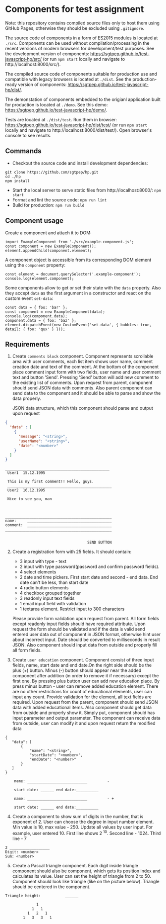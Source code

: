 # Components for test assignment

Note: this repository contains compiled source files only to host them using GitHub Pages, otherwise they should be excluded using `.gitignore`.

The source code of components in a form of ES2015 modules is located at `./src`. Components can be used without compilation/processing in the recent versions of modern browsers for development/test purposes. See the development version of components: https://sgtpep.github.io/test-javascript-hp/src/ (or run `npm start` locally and navigate to http://localhost:8000/src/).

The compiled source code of components suitable for production use and compatible with legacy browsers is located at `./dist`. See the production-ready version of components: https://sgtpep.github.io/test-javascript-hp/dist/.

The demonstation of components embedded to the origianl application built for production is located at `./demo`. See this demo: https://sgtpep.github.io/test-javascript-hp/demo/.

Tests are located at `./dist/test`. Run them in browser: https://sgtpep.github.io/test-javascript-hp/dist/test/ (or run `npm start` locally and navigate to http://localhost:8000/dist/test/). Open browser's console to see results.

## Commands

- Checkout the source code and install development dependencies:
```
git clone https://github.com/sgtpep/hp.git
cd ./hp
npm install
```
- Start the local server to serve static files from http://localhost:8000/: `npm start`
- Format and lint the source code: `npm run lint`
- Build for production: `npm run build`

## Component usage

Create a component and attach it to DOM:
```
import ExampleComponent from './src/example-component.js';
const component = new ExampleComponent();
element.appendChild(component.element);
```

A component object is accessible from its corresponding DOM element using the `component` property:
```
const element = document.querySelector('.example-component');
console.log(element.component);
```

Some components allow to get or set their state with the `data` property. Also they accept `data` as the first argument in a constructor and react on the custom event `set-data`:
```
const data = { foo: 'bar' };
const component = new ExampleComponent(data);
console.log(component.data);
component.data = { foo: 'baz' };
element.dispatchEvent(new CustomEvent('set-data', { bubbles: true, detail: { foo: 'qux' } }));
```

## Requirements

1. Create `comments block` component. Component represents scrollable area with user comments, each list item shows user name, comment creation date and text of the comment. At the bottom of the component place comment input form with two fields, user name and user comment text and button 'Send'. Pressing 'Send' button will add new comment to the existing list of comments. Upon request from parent, component should send JSON data with comments. Also parent component can send data to the component and it should be able to parse and show the data properly.
  
      JSON data structure, which this component should parse and output upon request
  ```json
  {
    "data" : [
      {
        "message": "<string>",
        "userName": "<string>",
        "date": "<number>"
      }
    ]
  }
```   
   ```
   _______________________________________________
    User1  15.12.1995
    
    This is my first comment!! Hello, guys.
    _______________________________________________
    User2  16.12.1995
        
    Nice to see you, man
    
    
    
   ________________________________________________
   name:     ______________________________________ 
   comment:  ______________________________________
   ________________________________________________
    

                                        SEND BUTTON 
```

2. Create a registration form with 25 fields. It should contain: 
      * 3 input with type - text
      * 2 input with type password(password and confirm password fields).
      * 4 select elements
      * 2 date and time pickers. First start date and second - end data. End date can't be less, than start date
      * 4 radio button elements
      * 4 checkbox grouped together
      * 3 readonly input text fields
      * 1 email input field with validation
      * 1 textarea element. Restrict input to 300 characters
      
      Please provide form validation upon request from parent. All form fields except readonly input fields should have required attribute. Upon request the form should be validated and if the data is valid send entered user data out of component in JSON format, otherwise hint user about incorrect input. Date should be converted to milliseconds in result JSON. Also component should input data from outside and properly fill all form fields.

3. Create `user education` component. Component consist of three input fields, name, start date and end date.On the right side should be the plus (+) button. Minus (-) button should appear near the added component after addition (in order to remove it if necessary) except the first one. By pressing plus button user can add new education place. By press minus button - user can remove added education element. There are no other restrictions for count of educational elements, user can input any count. Provide validation for the element, all text fields are required. Upon request from the parent, component should send JSON data with added educational items. Also component should get data from outside and properly show it. Simply put, component should has input parameter and output parameter. The component can receive data from outside, user can modify it and upon request return the modified data
 ```
 {
    "data": [
        {
            "name": "<string>",
            "startDate": "<number>",
            "endDate": "<number>"
        }
    ]
 }
```  
   
 ```
     name: ___________________________         - 
     
     start date: ______ end date:__________  
               
     name: ___________________________         - + 
          
     start date: ______ end date:__________
```               
4. Create a component to show sum of digits in the number, that is exponent of 2. User can choose the degree in input number element. Min value is 10, max value - 250. Update all values by user input. For example, user entered 10. First line shows  2 <sup>10</sup>. Second line - 1024. Third line - 7
 ```
 2 __________________
 Digit: <number>
 Sum: <number>    
```      

5. Create a Pascal triangle component. Each digit inside triangle component should also be component, which gets its position index and calculates its value. User can set the height of triangle from 2 to 50. Component should look like triangle (like on the picture below). Triangle should be centered in the component.
   
  ```
Triangle height:           ______
   
                1
              1   1
            1   2   1
          1   3   3   1
```
